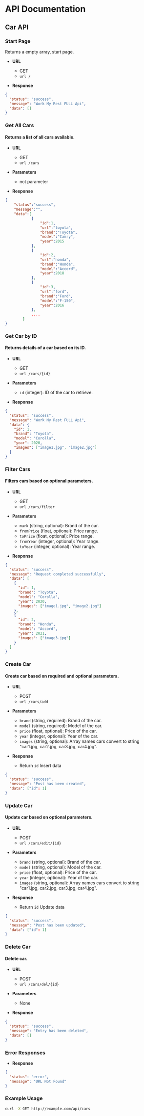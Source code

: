 # API Documentation

## Car API

### Start Page

Returns a empty array, start page.

- **URL**
    - GET
    - ```url / ```

- **Response**
```json
{
  "status": "success",
  "message": "Work My Rest FULL Api",
  "data": []
}
```

### Get All Cars

#### Returns a list of all cars available.

- **URL**
    - GET
    - ```url /cars ```

- **Parameters**
    - not parameter
  
- **Response**
```json
{
    "status":"success",
    "message":"",
    "data":[
            {
                "id":1,
                "url":"toyota",
                "brand":"Toyota",
                "model":"Camry",
                "year":2015
            },
            {
                "id":2,
                "url":"honda",
                "brand":"Honda",
                "model":"Accord",
                "year":2018
            },
            {
                "id":3,
                "url":"ford",
                "brand":"Ford",
                "model":"F-150",
                "year":2016
            },
            ....
        ]
}
```


### Get Car by ID

#### Returns details of a car based on its ID.

- **URL**
    - GET
    - ```url /cars/{id} ```

- **Parameters**
    - ``` id ``` (integer): ID of the car to retrieve.
- **Response**
```json
{
  "status": "success",
  "message": "Work My Rest FULL Api",
  "data": {
    "id": 1,
    "brand": "Toyota",
    "model": "Corolla",
    "year": 2020,
    "images": ["image1.jpg", "image2.jpg"]
  }
}
```


### Filter Cars

#### Filters cars based on optional parameters.
- **URL**
    - GET
    - ```url /cars/filter ```

- **Parameters**
    - ``` mark ``` (string, optional): Brand of the car.
    - ``` fromPrice ``` (float, optional): Price range.
    - ``` toPrice ``` (float, optional): Price range.
    - ``` fromYear ``` (integer, optional): Year range.
    - ``` toYear ``` (integer, optional): Year range. 

- **Response**
```json
{
  "status": "success",
  "message": "Request completed successfully",
  "data": [
    {
      "id": 1,
      "brand": "Toyota",
      "model": "Corolla",
      "year": 2020,
      "images": ["image1.jpg", "image2.jpg"]
    },
    {
      "id": 2,
      "brand": "Honda",
      "model": "Accord",
      "year": 2021,
      "images": ["image3.jpg"]
    }
  ]
}
```

### Create Car

#### Create car based on required and optional parameters.
- **URL**
    - POST
    - ```url /cars/add ```

- **Parameters**
    - ``` brand ``` (string, required): Brand of the car.
    - ``` model ``` (string, required): Model of the car.
    - ``` price ``` (float, optional):  Price of the car.
    - ``` year ``` (integer, optional): Year of the car.
    - ``` images ``` (string, optional): Array names cars convert to string "car1.jpg, car2.jpg, car3.jpg, car4.jpg". 

- **Response**
   - Return ``` id ``` Insert data
```json
{
  "status": "success",
  "message": "Post has been created",
  "data": ["id": 1]
}
```



### Update Car

#### Update car based on optional parameters.
- **URL**
    - POST
    - ```url /cars/edit/{id} ```

- **Parameters**
    - ``` brand ``` (string, optional): Brand of the car.
    - ``` model ``` (string, optional): Model of the car.
    - ``` price ``` (float, optional):  Price of the car.
    - ``` year ``` (integer, optional): Year of the car.
    - ``` images ``` (string, optional): Array names cars convert to string "car1.jpg, car2.jpg, car3.jpg, car4.jpg". 

- **Response**
   - Return ``` id ``` Update data
```json
{
  "status": "success",
  "message": "Post has been updated",
  "data": ["id": 1]
}
```

### Delete Car

#### Delete car.
- **URL**
    - POST
    - ```url /cars/del/{id} ```

- **Parameters**
    - None
 

- **Response**
```json
{
  "status": "success",
  "message": "Entry has been deleted",
  "data": []
}
```


### Error Responses

- **Response**
```json
{
  "status": "error",
  "message": "URL Not Found"
}
```



### Example Usage
```bash
curl -X GET http://example.com/api/cars
```



